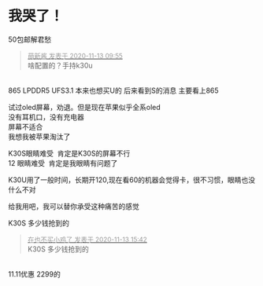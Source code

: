 # 我哭了！


50包邮解君愁

<div class="quote"><blockquote><font size="2"><a href="https://www.hostloc.com/forum.php?mod=redirect&amp;goto=findpost&amp;pid=9447097&amp;ptid=766102" target="_blank"><font color="#999999">萌新酱 发表于 2020-11-13 09:55</font></a></font><br />
啥配置的？手持k30u</blockquote></div><br />
865 LPDDR5 UFS3.1 本来也想买U的 后来看到S的消息 主要看上865<img id="aimg_Vbiu5" onclick="zoom(this, this.src, 0, 0, 0)" class="zoom" src="https://cdn.jsdelivr.net/gh/hishis/forum-master/public/images/patch.gif" onmouseover="img_onmouseoverfunc(this)" onload="thumbImg(this)" border="0" alt="" />

试过oled屏幕，劝退。但是现在苹果似乎全系oled<br />
没有耳机口，没有充电器<br />
屏幕不适合<br />
我想我被苹果淘汰了

K30S眼睛难受&nbsp;&nbsp;肯定是K30S的屏幕不行<br />
12 眼睛难受&nbsp;&nbsp;肯定是我眼睛有问题了&nbsp; &nbsp;&nbsp;&nbsp;<img src="static/image/smiley/default/lol.gif" smilieid="12" border="0" alt="" />

K30U用了一般时间，长期开120,现在看60的机器会觉得卡，很不习惯，眼睛也没什么不对<img id="aimg_lH3EQ" onclick="zoom(this, this.src, 0, 0, 0)" class="zoom" src="https://cdn.jsdelivr.net/gh/hishis/forum-master/public/images/patch.gif" onmouseover="img_onmouseoverfunc(this)" onload="thumbImg(this)" border="0" alt="" />

给我用吧，<img src="static/image/smiley/default/lol.gif" smilieid="12" border="0" alt="" />我可以替你承受这种痛苦的感觉

K30S 多少钱抢到的

<div class="quote"><blockquote><font size="2"><a href="https://www.hostloc.com/forum.php?mod=redirect&amp;goto=findpost&amp;pid=9448807&amp;ptid=766102" target="_blank"><font color="#999999">在也不买小鸡了 发表于 2020-11-13 15:42</font></a></font><br />
K30S 多少钱抢到的</blockquote></div><br />
11.11优惠 2299的<img id="aimg_uVT67" onclick="zoom(this, this.src, 0, 0, 0)" class="zoom" src="https://cdn.jsdelivr.net/gh/hishis/forum-master/public/images/patch.gif" onmouseover="img_onmouseoverfunc(this)" onload="thumbImg(this)" border="0" alt="" />
